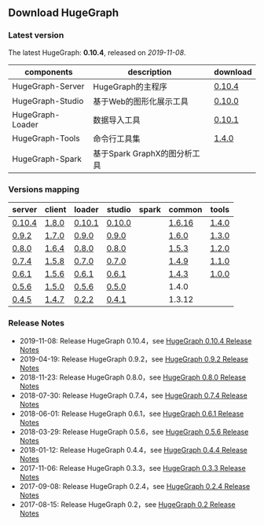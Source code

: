 ## Download HugeGraph

### Latest version

The latest HugeGraph: **0.10.4**, released on _2019-11-08_.

components       | description          | download
---------------- | -------------------- | ----------------------------------------------------------------------------------------------------------------
HugeGraph-Server | HugeGraph的主程序      | [0.10.4](https://github.com/hugegraph/hugegraph/releases/download/v0.10.4/hugegraph-0.10.4.tar.gz)
HugeGraph-Studio | 基于Web的图形化展示工具  | [0.10.0](https://github.com/hugegraph/hugegraph-studio/releases/download/v0.10.0/hugegraph-studio-0.10.0.tar.gz)
HugeGraph-Loader | 数据导入工具            | [0.10.1](https://github.com/hugegraph/hugegraph-loader/releases/download/v0.10.1/hugegraph-loader-0.10.1.tar.gz)
HugeGraph-Tools  | 命令行工具集            | [1.4.0](https://github.com/hugegraph/hugegraph-tools/releases/download/v1.4.0/hugegraph-tools-1.4.0.tar.gz)
HugeGraph-Spark  | 基于Spark GraphX的图分析工具 | 

### Versions mapping

server                                                                                           | client | loader                                                                                                          | studio                                                                                                             | spark | common | tools
------------------------------------------------------------------------------------------------ | ------ | --------------------------------------------------------------------------------------------------------------- | ------------------------------------------------------------------------------------------------------------------ | ----- | ------ | -----------------------------------------------------------------------------------------------------------
[0.10.4](https://github.com/hugegraph/hugegraph/releases/download/v0.10.4/hugegraph-0.10.4.tar.gz)  | [1.8.0](https://mvnrepository.com/artifact/com.baidu.hugegraph/hugegraph-client/1.8.0)  | [0.10.1](https://github.com/hugegraph/hugegraph-loader/releases/download/v0.10.1/hugegraph-loader-0.10.1.tar.gz)   | [0.10.0](https://github.com/hugegraph/hugegraph-studio/releases/download/v0.10.0/hugegraph-studio-0.10.0.tar.gz)      |       | [1.6.16](https://mvnrepository.com/artifact/com.baidu.hugegraph/hugegraph-common/1.6.16)  | [1.4.0](https://github.com/hugegraph/hugegraph-tools/releases/download/v1.4.0/hugegraph-tools-1.4.0.tar.gz)
[0.9.2](https://github.com/hugegraph/hugegraph/releases/download/v0.9.2/hugegraph-0.9.2.tar.gz)  | [1.7.0](https://mvnrepository.com/artifact/com.baidu.hugegraph/hugegraph-client/1.7.0)  | [0.9.0](https://github.com/hugegraph/hugegraph-loader/releases/download/v0.9.0/hugegraph-loader-0.9.0.tar.gz)   | [0.9.0](https://github.com/hugegraph/hugegraph-studio/releases/download/v0.9.0/hugegraph-studio-0.9.0.tar.gz)      |       | [1.6.0](https://mvnrepository.com/artifact/com.baidu.hugegraph/hugegraph-common/1.6.0)  | [1.3.0](https://github.com/hugegraph/hugegraph-tools/releases/download/v1.3.0/hugegraph-tools-1.3.0.tar.gz)
[0.8.0](https://github.com/hugegraph/hugegraph/releases/download/v0.8.0/hugegraph-0.8.0.tar.gz)  | [1.6.4](https://mvnrepository.com/artifact/com.baidu.hugegraph/hugegraph-client/1.6.4)  | [0.8.0](https://github.com/hugegraph/hugegraph-loader/releases/download/v0.8.0/hugegraph-loader-0.8.0.tar.gz)   | [0.8.0](https://github.com/hugegraph/hugegraph-studio/releases/download/v0.8.0/hugegraph-studio-0.8.0.tar.gz)      |       | [1.5.3](https://mvnrepository.com/artifact/com.baidu.hugegraph/hugegraph-common/1.5.3)  | [1.2.0](https://github.com/hugegraph/hugegraph-tools/releases/download/v1.2.0/hugegraph-tools-1.2.0.tar.gz)
[0.7.4](https://github.com/hugegraph/hugegraph/releases/download/v0.7.4/hugegraph-0.7.4.tar.gz)  | [1.5.8](https://mvnrepository.com/artifact/com.baidu.hugegraph/hugegraph-client/1.5.8)  | [0.7.0](https://github.com/hugegraph/hugegraph-loader/releases/download/v0.7.0/hugegraph-loader-0.7.0.tar.gz)   | [0.7.0](https://github.com/hugegraph/hugegraph-studio/releases/download/v0.7.0/hugegraph-studio-0.7.0.tar.gz)      |       | [1.4.9](https://mvnrepository.com/artifact/com.baidu.hugegraph/hugegraph-common/1.4.9)  | [1.1.0](https://github.com/hugegraph/hugegraph-tools/releases/download/v1.1.0/hugegraph-tools-1.1.0.tar.gz)
[0.6.1](https://github.com/hugegraph/hugegraph/releases/download/v0.6.1/hugegraph-0.6.1.tar.gz)  | [1.5.6](https://mvnrepository.com/artifact/com.baidu.hugegraph/hugegraph-client/1.5.6)  | [0.6.1](https://github.com/hugegraph/hugegraph-loader/releases/download/v0.6.1/hugegraph-loader-0.6.1.tar.gz)   | [0.6.1](https://github.com/hugegraph/hugegraph-studio/releases/download/v0.6.1/hugegraph-studio-0.6.1.tar.gz)      |       | [1.4.3](https://mvnrepository.com/artifact/com.baidu.hugegraph/hugegraph-common/1.4.3)  | [1.0.0](https://github.com/hugegraph/hugegraph-tools/releases/download/v1.0.0/hugegraph-tools-1.0.0.tar.gz)
[0.5.6](https://hugegraph.github.io/hugegraph-downloads/hugegraph-release-0.5.6-SNAPSHOT.tar.gz) | [1.5.0](https://mvnrepository.com/artifact/com.baidu.hugegraph/hugegraph-client/1.5.0)  | [0.5.6](https://hugegraph.github.io/hugegraph-downloads/hugegraph-loader/hugegraph-loader-0.5.6-bin.tar.gz)     | [0.5.0](https://hugegraph.github.io/hugegraph-downloads/hugegraph-studio/hugestudio-release-0.5.0-SNAPSHOT.tar.gz) |       | 1.4.0  |
[0.4.5](https://hugegraph.github.io/hugegraph-downloads/hugegraph-release-0.4.5-SNAPSHOT.tar.gz) | [1.4.7](https://mvnrepository.com/artifact/com.baidu.hugegraph/hugegraph-client/1.4.7)  | [0.2.2](https://hugegraph.github.io/hugegraph-downloads/hugegraph-loader/hugegraph-loader-0.2.2-bin.tar.gz)     | [0.4.1](https://hugegraph.github.io/hugegraph-downloads/hugegraph-studio/hugestudio-release-0.4.1-SNAPSHOT.tar.gz) |       | 1.3.12 |

### Release Notes

- 2019-11-08: Release HugeGraph 0.10.4，see [HugeGraph 0.10.4 Release Notes](changelog/hugegraph-0.10.4-release-notes.md)
- 2019-04-19: Release HugeGraph 0.9.2，see [HugeGraph 0.9.2 Release Notes](changelog/hugegraph-0.9.2-release-notes.md)
- 2018-11-23: Release HugeGraph 0.8.0，see [HugeGraph 0.8.0 Release Notes](changelog/hugegraph-0.8.0-release-notes.md)
- 2018-07-30: Release HugeGraph 0.7.4，see [HugeGraph 0.7.4 Release Notes](changelog/hugegraph-0.7.4-release-notes.md)
- 2018-06-01: Release HugeGraph 0.6.1，see [HugeGraph 0.6.1 Release Notes](changelog/hugegraph-0.6.1-release-notes.md)
- 2018-03-29: Release HugeGraph 0.5.6，see [HugeGraph 0.5.6 Release Notes](changelog/hugegraph-0.5.6-release-notes.md)
- 2018-01-12: Release HugeGraph 0.4.4，see [HugeGraph 0.4.4 Release Notes](changelog/hugegraph-0.4.4-release-notes.md)
- 2017-11-06: Release HugeGraph 0.3.3，see [HugeGraph 0.3.3 Release Notes](changelog/hugegraph-0.3.3-release-notes.md)
- 2017-09-08: Release HugeGraph 0.2.4，see [HugeGraph 0.2.4 Release Notes](changelog/hugegraph-0.2.4-release-notes.md)
- 2017-08-15: Release HugeGraph 0.2，see [HugeGraph 0.2 Release Notes](changelog/hugegraph-0.2-release-notes.md)